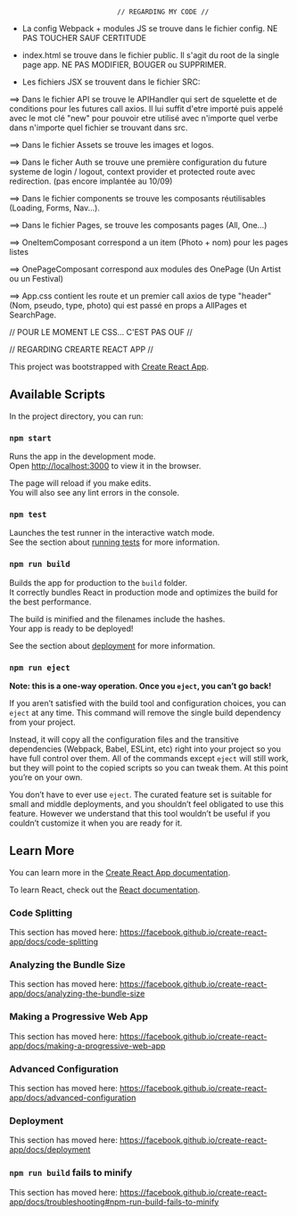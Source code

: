                                // REGARDING MY CODE //

- La config Webpack + modules JS se trouve dans le fichier config. NE PAS TOUCHER SAUF CERTITUDE

- index.html se trouve dans le fichier public. Il s'agit du root de la single page app. NE PAS MODIFIER, BOUGER ou SUPPRIMER.

- Les fichiers JSX se trouvent dans le fichier SRC:

==> Dans le fichier API se trouve le APIHandler qui sert de squelette et de conditions pour les futures call axios. Il lui suffit d'etre importé puis appelé avec le mot clé "new" pour pouvoir etre utilisé avec n'importe quel verbe dans n'importe quel fichier se trouvant dans src.

==> Dans le fichier Assets se trouve les images et logos.

==> Dans le ficher Auth se trouve une première configuration du future systeme de login / logout, context provider et protected route avec redirection. (pas encore implantée au 10/09)

==> Dans le fichier components se trouve les composants réutilisables (Loading, Forms, Nav...).

==> Dans le fichier Pages, se trouve les composants pages (All, One...)

==> OneItemComposant correspond a un item (Photo + nom) pour les pages listes

==> OnePageComposant correspond aux modules des OnePage (Un Artist ou un Festival)

==> App.css contient les route et un premier call axios de type "header" (Nom, pseudo, type, photo) qui est passé en props a AllPages et SearchPage.

// POUR LE MOMENT LE CSS... C'EST PAS OUF //

// REGARDING CREARTE REACT APP //

This project was bootstrapped with [Create React App](https://github.com/facebook/create-react-app).

## Available Scripts

In the project directory, you can run:

### `npm start`

Runs the app in the development mode.<br>
Open [http://localhost:3000](http://localhost:3000) to view it in the browser.

The page will reload if you make edits.<br>
You will also see any lint errors in the console.

### `npm test`

Launches the test runner in the interactive watch mode.<br>
See the section about [running tests](https://facebook.github.io/create-react-app/docs/running-tests) for more information.

### `npm run build`

Builds the app for production to the `build` folder.<br>
It correctly bundles React in production mode and optimizes the build for the best performance.

The build is minified and the filenames include the hashes.<br>
Your app is ready to be deployed!

See the section about [deployment](https://facebook.github.io/create-react-app/docs/deployment) for more information.

### `npm run eject`

**Note: this is a one-way operation. Once you `eject`, you can’t go back!**

If you aren’t satisfied with the build tool and configuration choices, you can `eject` at any time. This command will remove the single build dependency from your project.

Instead, it will copy all the configuration files and the transitive dependencies (Webpack, Babel, ESLint, etc) right into your project so you have full control over them. All of the commands except `eject` will still work, but they will point to the copied scripts so you can tweak them. At this point you’re on your own.

You don’t have to ever use `eject`. The curated feature set is suitable for small and middle deployments, and you shouldn’t feel obligated to use this feature. However we understand that this tool wouldn’t be useful if you couldn’t customize it when you are ready for it.

## Learn More

You can learn more in the [Create React App documentation](https://facebook.github.io/create-react-app/docs/getting-started).

To learn React, check out the [React documentation](https://reactjs.org/).

### Code Splitting

This section has moved here: https://facebook.github.io/create-react-app/docs/code-splitting

### Analyzing the Bundle Size

This section has moved here: https://facebook.github.io/create-react-app/docs/analyzing-the-bundle-size

### Making a Progressive Web App

This section has moved here: https://facebook.github.io/create-react-app/docs/making-a-progressive-web-app

### Advanced Configuration

This section has moved here: https://facebook.github.io/create-react-app/docs/advanced-configuration

### Deployment

This section has moved here: https://facebook.github.io/create-react-app/docs/deployment

### `npm run build` fails to minify

This section has moved here: https://facebook.github.io/create-react-app/docs/troubleshooting#npm-run-build-fails-to-minify
